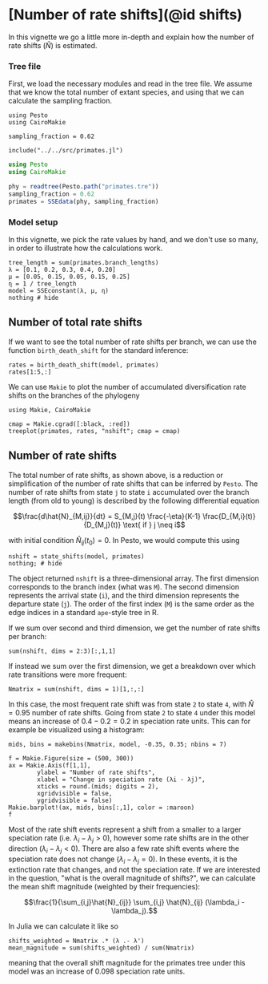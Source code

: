 # [Number of rate shifts](@id shifts)

In this vignette we go a little more in-depth and explain how the number of rate shifts ($\hat{N}$) is estimated. 

### Tree file

First, we load the necessary modules and read in the tree file. We assume that we know the total number of extant species, and using that we can calculate the sampling fraction.

```@setup shift
using Pesto
using CairoMakie

sampling_fraction = 0.62

include("../../src/primates.jl")
```
```julia shift
using Pesto
using CairoMakie

phy = readtree(Pesto.path("primates.tre"))
sampling_fraction = 0.62
primates = SSEdata(phy, sampling_fraction)
```

### Model setup

In this vignette, we pick the rate values by hand, and we don't use so many, in order to illustrate how the calculations work.

```@example shift
tree_length = sum(primates.branch_lengths)
λ = [0.1, 0.2, 0.3, 0.4, 0.20]
μ = [0.05, 0.15, 0.05, 0.15, 0.25]
η = 1 / tree_length
model = SSEconstant(λ, μ, η)
nothing # hide
```

## Number of total rate shifts

If we want to see the total number of rate shifts per branch, we can use the function `birth_death_shift` for the standard inference:

```@example shift
rates = birth_death_shift(model, primates)
rates[1:5,:]
```

We can use `Makie` to plot the number of accumulated diversification rate shifts on the branches of the phylogeny
```@example shift
using Makie, CairoMakie

cmap = Makie.cgrad([:black, :red])
treeplot(primates, rates, "nshift"; cmap = cmap)
```

## Number of rate shifts

The total number of rate shifts, as shown above, is a reduction or simplification of the number of rate shifts that can be inferred by `Pesto`.
The number of rate shifts from state `j` to state `i` accumulated over the branch length (from old to young) is described by the following differential equation
```math
\frac{d\hat{N}_{M,ij}}{dt} = S_{M,j}(t) \frac{-\eta}{K-1} \frac{D_{M,i}(t)}{D_{M,j}(t)} \text{ if } j \neq i
```
with initial condition $\hat{N}_{ij}(t_0) = 0$. In Pesto, we would compute this using
```@example shift
nshift = state_shifts(model, primates)
nothing; # hide
```
The object returned `nshift` is a three-dimensional array. The first dimension corresponds to the branch index (what was `M`). The second dimension represents the arrival state (`i`), and the third dimension represents the departure state (`j`). The order of the first index (`M`) is the same order as the edge indices in a standard `ape`-style tree in R.

If we sum over second and third dimension, we get the number of rate shifts per branch:
```@example shift
sum(nshift, dims = 2:3)[:,1,1]
``` 

If instead we sum over the first dimension, we get a breakdown over which rate transitions were more frequent:
```@example shift
Nmatrix = sum(nshift, dims = 1)[1,:,:]
``` 
In this case, the most frequent rate shift was from state `2` to state `4`, with $\hat{N} = 0.95$ number of rate shifts. Going from state `2` to state `4` under this model means an increase of $0.4-0.2=0.2$ in speciation rate units. This can for example be visualized using a histogram:
```@example shift
mids, bins = makebins(Nmatrix, model, -0.35, 0.35; nbins = 7)

f = Makie.Figure(size = (500, 300))
ax = Makie.Axis(f[1,1], 
        ylabel = "Number of rate shifts",
        xlabel = "Change in speciation rate (λi - λj)",
        xticks = round.(mids; digits = 2),
        xgridvisible = false,
        ygridvisible = false)
Makie.barplot!(ax, mids, bins[:,1], color = :maroon)
f
```
Most of the rate shift events represent a shift from a smaller to a larger speciation rate (i.e. $\lambda_i - \lambda_j > 0$), however some rate shifts are in the other direction ($\lambda_i - \lambda_j < 0$). There are also a few rate shift events where the speciation rate does not change ($\lambda_i - \lambda_j = 0$). In these events, it is the extinction rate that changes, and not the speciation rate. If we are interested in the question, "what is the overall magnitude of shifts?", we can calculate the mean shift magnitude (weighted by their frequencies):
```math
\frac{1}{\sum_{i,j}\hat{N}_{ij}} \sum_{i,j} \hat{N}_{ij} (\lambda_i - \lambda_j).
```
In Julia we can calculate it like so
```@example shift
shifts_weighted = Nmatrix .* (λ .- λ')
mean_magnitude = sum(shifts_weighted) / sum(Nmatrix)
```
meaning that the overall shift magnitude for the primates tree under this model was an increase of 0.098 speciation rate units.
